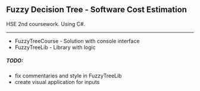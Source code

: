 ## Fuzzy Decision Tree - Software Cost Estimation

HSE 2nd coursework.
Using C#.


------
* FuzzyTreeCourse - Solution with console interface
* FuzzyTreeLib - Library with logic

##### TODO:
- fix commentaries and style in FuzzyTreeLib
- create visual application for inputs
